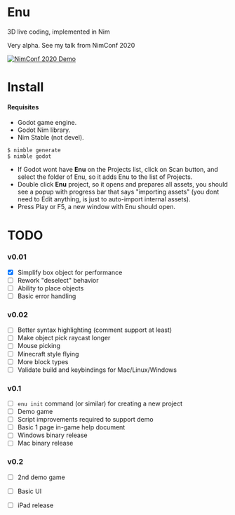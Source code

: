 # Enu
3D live coding, implemented in Nim

Very alpha. See my talk from NimConf 2020

[![NimConf 2020 Demo](https://img.youtube.com/vi/3l6tsKM1cY8/maxresdefault.jpg)](https://youtu.be/3l6tsKM1cY8)


# Install

#### Requisites

- Godot game engine.
- Godot Nim library.
- Nim Stable (not devel).

```console
$ nimble generate
$ nimble godot
```

- If Godot wont have **Enu** on the Projects list, click on Scan button,
  and select the folder of Enu, so it adds Enu to the list of Projects.
- Double click **Enu** project, so it opens and prepares all assets,
  you should see a popup with progress bar that says "importing assets"
  (you dont need to Edit anything, is just to auto-import internal assets).
- Press Play or F5, a new window with Enu should open.

# TODO
### v0.01

- [X] Simplify box object for performance
- [ ] Rework "deselect" behavior
- [ ] Ability to place objects
- [ ] Basic error handling

### v0.02

- [ ] Better syntax highlighting (comment support at least)
- [ ] Make object pick raycast longer
- [ ] Mouse picking
- [ ] Minecraft style flying
- [ ] More block types
- [ ] Validate build and keybindings for Mac/Linux/Windows

### v0.1
- [ ] `enu init` command (or similar) for creating a new project
- [ ] Demo game
- [ ] Script improvements required to support demo
- [ ] Basic 1 page in-game help document
- [ ] Windows binary release
- [ ] Mac binary release

### v0.2
- [ ] 2nd demo game
- [ ] Basic UI
- [ ] iPad release



